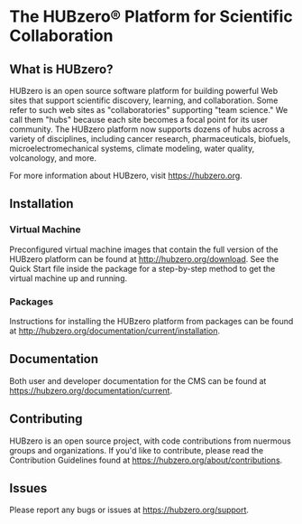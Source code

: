 # The HUBzero® Platform for Scientific Collaboration

## What is HUBzero?

HUBzero is an open source software platform for building powerful Web sites that support scientific discovery, learning, and collaboration. Some refer to such web sites as "collaboratories" supporting "team science." We call them "hubs" because each site becomes a focal point for its user community. The HUBzero platform now supports dozens of hubs across a variety of disciplines, including cancer research, pharmaceuticals, biofuels, microelectromechanical systems, climate modeling, water quality, volcanology, and more.

For more information about HUBzero, visit https://hubzero.org.

## Installation

### Virtual Machine

Preconfigured virtual machine images that contain the full version of the HUBzero platform can be found at http://hubzero.org/download. See the Quick Start file inside the package for a step-by-step method to get the virtual machine up and running.

### Packages

Instructions for installing the HUBzero platform from packages can be found at http://hubzero.org/documentation/current/installation.

## Documentation

Both user and developer documentation for the CMS can be found at https://hubzero.org/documentation/current.

## Contributing

HUBzero is an open source project, with code contributions from nuermous groups and organizations. If you'd like to contribute, please read the Contribution Guidelines found at https://hubzero.org/about/contributions.

## Issues

Please report any bugs or issues at https://hubzero.org/support.
